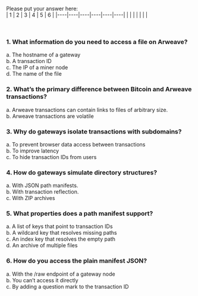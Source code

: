 Please put your answer here:  
| 1 | 2 | 3 | 4 | 5 | 6 |
|----|----|----|----|----|----|
|   |   |   |   |   |   |

<br>

### 1. What information do you need to access a file on Arweave?

a. The hostname of a gateway  
b. A transaction ID  
c. The IP of a miner node  
d. The name of the file

### 2. What’s the primary difference between Bitcoin and Arweave transactions?

a. Arweave transactions can contain links to files of arbitrary size.  
b. Arweave transactions are volatile

### 3. Why do gateways isolate transactions with subdomains?

a. To prevent browser data access between transactions  
b. To improve latency  
c. To hide transaction IDs from users  

### 4. How do gateways simulate directory structures?

a. With JSON path manifests.  
b. With transaction reflection.  
c. With ZIP archives  

### 5. What properties does a path manifest support?

a. A list of keys that point to transaction IDs  
b. A wildcard key that resolves missing paths  
c. An index key that resolves the empty path  
d. An archive of multiple files

### 6. How do you access the plain manifest JSON?

a. With the /raw endpoint of a gateway node  
b. You can’t access it directly  
c. By adding a question mark to the transaction ID 